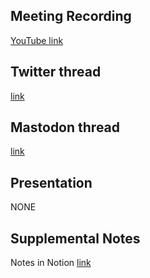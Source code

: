 ## Meeting Recording

[YouTube link](---)

## Twitter thread

[link](---)

## Mastodon thread

[link](---)

## Presentation

NONE   

## Supplemental Notes

Notes in Notion [link](---)
